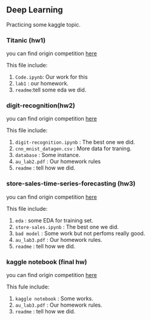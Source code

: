 ## Deep Learning 
Practicing some kaggle topic.

### Titanic (hw1)
you can find origin competition [here](https://www.kaggle.com/c/titanic)

This file include:
1. `Code.ipynb`: Our work for this
2. `lab1` : our homework.
3. `readme`:tell some eda we did.


### digit-recognition(hw2)
you can find origin competition [here](https://www.kaggle.com/c/digit-recognizer/submit)

This file include:
1. `digit-recognition.ipynb` : The best one we did.
2. `cnn_mnist_datagen.csv` : More data for traning.
3. `database` : Some instance.
4. `au_lab2.pdf` : Our homework rules
2. `readme` : tell how we did.

### store-sales-time-series-forecasting (hw3)
you can find origin competition [here](https://www.kaggle.com/c/store-sales-time-series-forecasting)

This file include:
1. `eda` : some EDA for training set.
2. `store-sales.ipynb` : The best one we did.
3. `bad model` : Some work but not perfoms really good.
4. `au_lab3.pdf` : Our homework rules.
5. `readme` : tell how we did.

### kaggle notebook (final hw)
you can find origin competition [here](https://www.kaggle.com/c/g-research-crypto-forecasting)

This fule include:
1. `kaggle notebook` : Some works.
2. `au_lab3.pdf` : Our homework rules.
3. `readme` : tell how we did.